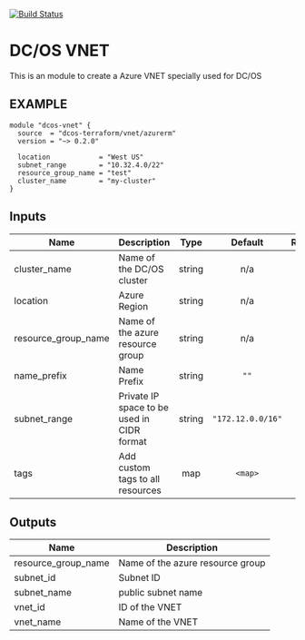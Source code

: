 [![Build Status](https://jenkins-terraform.mesosphere.com/service/dcos-terraform-jenkins/buildStatus/icon?job=dcos-terraform%2Fterraform-azurerm-vnet%2Fsupport%252F0.2.x)](https://jenkins-terraform.mesosphere.com/service/dcos-terraform-jenkins/job/dcos-terraform/job/terraform-azurerm-vnet/job/support%252F0.2.x/)

DC/OS VNET
==========
This is an module to create a Azure VNET specially used for DC/OS

EXAMPLE
-------

```hcl
module "dcos-vnet" {
  source  = "dcos-terraform/vnet/azurerm"
  version = "~> 0.2.0"

  location            = "West US"
  subnet_range        = "10.32.4.0/22"
  resource_group_name = "test"
  cluster_name        = "my-cluster"
}
```

## Inputs

| Name | Description | Type | Default | Required |
|------|-------------|:----:|:-----:|:-----:|
| cluster\_name | Name of the DC/OS cluster | string | n/a | yes |
| location | Azure Region | string | n/a | yes |
| resource\_group\_name | Name of the azure resource group | string | n/a | yes |
| name\_prefix | Name Prefix | string | `""` | no |
| subnet\_range | Private IP space to be used in CIDR format | string | `"172.12.0.0/16"` | no |
| tags | Add custom tags to all resources | map | `<map>` | no |

## Outputs

| Name | Description |
|------|-------------|
| resource\_group\_name | Name of the azure resource group |
| subnet\_id | Subnet ID |
| subnet\_name | public subnet name |
| vnet\_id | ID of the VNET |
| vnet\_name | Name of the VNET |

